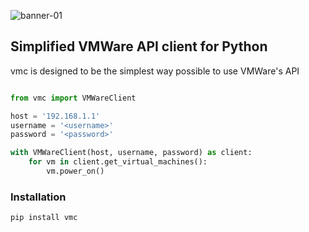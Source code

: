 ![banner-01](https://cloud.githubusercontent.com/assets/1287098/20438501/9abc0c50-adc0-11e6-845c-e4fef798a0d7.png)

## Simplified VMWare API client for Python

vmc is designed to be the simplest way possible to use VMWare's API


```python

from vmc import VMWareClient

host = '192.168.1.1'
username = '<username>'
password = '<password>'

with VMWareClient(host, username, password) as client:
    for vm in client.get_virtual_machines():
        vm.power_on()

```

### Installation

```
pip install vmc
```
